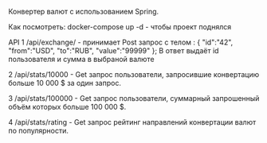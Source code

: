 Конвертер валют с использованием Spring. 

Как посмотреть: 
docker-compose up -d - чтобы проект поднялся

API
1   /api/exchange/ - принимает Post запрос с телом :
    {
    "id":"42",
    "from":"USD",
    "to":"RUB",
    "value":"99999"
    };
    В ответ выдаёт id пользователя и сумма в выбраной валюте
    
2   /api/stats/10000 - Get запрос пользователи, запросившие конвертацию больше 10 000 $ за один запрос.
       
3   /api/stats/100000 - Get запрос пользователи, суммарный запрошенный объём которых больше 100 000 $.

4   /api/stats/rating - Get запрос рейтинг направлений конвертации валют по популярности.

